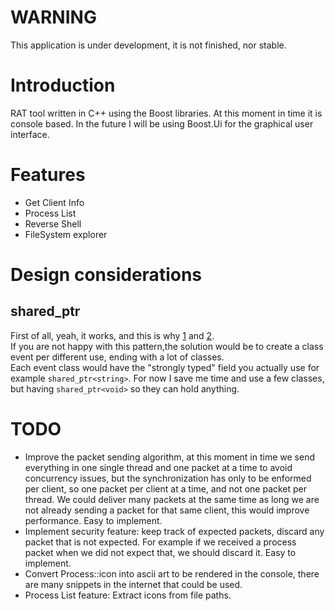 
# WARNING
This application is under development, it is not finished, nor stable.
# Introduction
RAT tool written in C++ using the Boost libraries. At this moment in time it is console based.
In the future I will be using Boost.Ui for the graphical user interface.

# Features
- Get Client Info
- Process List
- Reverse Shell
- FileSystem explorer

# Design considerations
## shared_ptr<void>
First of all, yeah, it works, and this is why [1](http://shanekirk.com/2017/11/c-stdshared_ptrvoid/) 
and [2](https://stackoverflow.com/questions/5913396/why-do-stdshared-ptrvoid-work).<br>
If you are not happy with this pattern,the solution would be to create a class event per different use, 
ending with a lot of classes.<br>
Each event class would have the "strongly typed" field you actually use for example `shared_ptr<string>`.
For now I save me time and use a few classes, but having `shared_ptr<void>` so they can hold anything.

# TODO
- Improve the packet sending algorithm, at this moment in time we send everything in one single thread
and one packet at a time to avoid concurrency issues, but the synchronization has only to be
enformed per client, so one packet per client at a time, and not one packet per thread.
We could deliver many packets at the same time as long we are not already sending a packet for
that same client, this would improve performance. Easy to implement.
- Implement security feature: keep track of expected packets, discard any packet that is not expected.
For example if we received a process packet when we did not expect that, we should discard it. Easy to implement.
- Convert Process::icon into ascii art to be rendered in the console, there are many snippets
in the internet that could be used.
- Process List feature: Extract icons from file paths.

